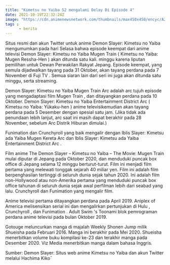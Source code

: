 ```yaml
---
title: "Kimetsu no Yaiba S2 mengalami Delay Di Episode 4"
date: 2021-10-19T22:32:24Z
image: "https://cdn.animenewsnetwork.com/thumbnails/max450x450/encyc/A24792-1947616074.1632592134.jpg"
tags :
      - berita
---
```

Situs resmi dan akun Twitter untuk anime Demon Slayer: Kimetsu no Yaiba mengumumkan pada hari Selasa bahwa episode keempat dari anime televisi Demon Slayer: Kimetsu no Yaiba Mugen Train ( Kimetsu no Yaiba: Mugen Ressha-Hen ) akan ditunda satu kali. minggu karena liputan pemilihan untuk Dewan Perwakilan Rakyat Jepang. Episode keempat, yang semula dijadwalkan tayang pada 31 Oktober, akan tayang perdana pada 7 November di Fuji TV . Semua siaran lain dari seri ini juga akan ditunda satu minggu, serta streaming.

Demon Slayer: Kimetsu no Yaiba Mugen Train Arc adalah arc tujuh episode yang mengadaptasi film Mugen Train , dan ditayangkan perdana pada 10 Oktober. Demon Slayer: Kimetsu no Yaiba Entertainment District Arc ( Kimetsu no Yaiba: Yūkaku-hen ) anime televisikemudian akan tayang perdana pada 5 Desember dengan spesial satu jam. (Jika tidak ada penundaan lebih lanjut, arc saat ini masih dapat berakhir pada 28 November, sebelum Arc Distrik Hiburan dimulai.)

Funimation dan Crunchyroll yang baik mengalir dengan Iblis Slayer: Kimetsu ada Yaiba Mugen Kereta Arc dan Iblis Slayer: Kimetsu ada Yaiba Entertainment District Arc .

Film anime The Demon Slayer – Kimetsu no Yaiba – The Movie: Mugen Train mulai diputar di Jepang pada Oktober 2020, dan menduduki puncak box office di Jepang selama 12 minggu berturut-turut. Film ini menjadi film pertama yang melewati tonggak sejarah 40 miliar yen. Film ini adalah film berpenghasilan tertinggi di seluruh dunia sejak tahun 2020. Ini adalah film non-Hollywood atau non-Amerika pertama yang menduduki puncak box office tahunan di seluruh dunia sejak awal perfilman lebih dari seabad yang lalu. Crunchyroll dan Funimation yang mengalir film.

Anime televisi pertama ditayangkan perdana pada April 2019. Aniplex of America melisensikan serial ini dan mengalirkan pertunjukan di Hulu , Crunchyroll , dan Funimation . Adult Swim 's Toonami blok pemrograman perdana anime televisi pada bulan Oktober 2019.

Gotouge meluncurkan manga di majalah Weekly Shonen Jump milik Shueisha pada Februari 2016. Manga ini berakhir pada Mei 2020. Shueisha menerbitkan volume buku kompilasi ke-23 dan terakhir manga pada Desember 2020. Viz Media menerbitkan manga dalam bahasa Inggris.

Sumber: Demon Slayer: Situs web anime Kimetsu no Yaiba dan akun Twitter melalui Hachima Kikо̄
